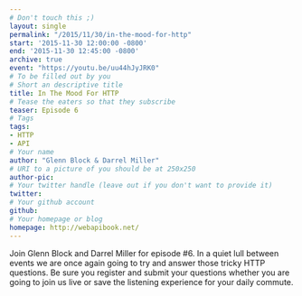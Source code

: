 ```yaml
---
# Don't touch this ;)
layout: single
permalink: "/2015/11/30/in-the-mood-for-http"
start: '2015-11-30 12:00:00 -0800'
end: '2015-11-30 12:45:00 -0800'
archive: true
event: "https://youtu.be/uu44hJyJRK0"
# To be filled out by you
# Short an descriptive title
title: In The Mood For HTTP
# Tease the eaters so that they subscribe
teaser: Episode 6
# Tags
tags:
- HTTP
- API
# Your name
author: "Glenn Block & Darrel Miller"
# URI to a picture of you should be at 250x250
author-pic:
# Your twitter handle (leave out if you don't want to provide it)
twitter:
# Your github account
github:
# Your homepage or blog
homepage: http://webapibook.net/
---
```

Join Glenn Block and Darrel Miller for episode #6. In a quiet lull between events we are once again going to try and answer those tricky HTTP questions.  Be sure you register and submit your questions whether you are going to join us live or save the listening experience for your daily commute.
